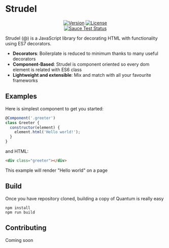 # Strudel

<p align="center">
  <a href="https://www.npmjs.com/package/strudel"><img src="https://img.shields.io/npm/v/strudel.svg" alt="Version"></a>
  <a href="https://www.npmjs.com/package/strudel"><img src="https://img.shields.io/npm/l/strudel.svg" alt="License"></a>
  <br>
  <a href="https://saucelabs.com/u/vuejs"><img src="https://saucelabs.com/browser-matrix/vuejs.svg" alt="Sauce Test Status"></a>
</p>

Strudel (@) is a JavaScript library for decorating HTML with functionality using ES7 decorators.

* **Decorators**: Boilerplate is reduced to minimum thanks to many useful decorators
* **Component-Based**: Strudel is component oriented so every dom element is related with ES6 class
* **Lightweight and extensible**: Mix and match with all your favourite frameworks

## Examples

Here is simplest component to get you started:

```js
@Component('.greeter')
class Greeter {
  constructor(element) {
    element.html('Hello world!');
  }
}
```
and HTML:

```html
<div class="greeter"></div>
```

This example will render "Hello world" on a page

## Build

Once you have repository cloned, building a copy of Quantum is really easy

```
npm install
npm run build
```

## Contributing

Coming soon
